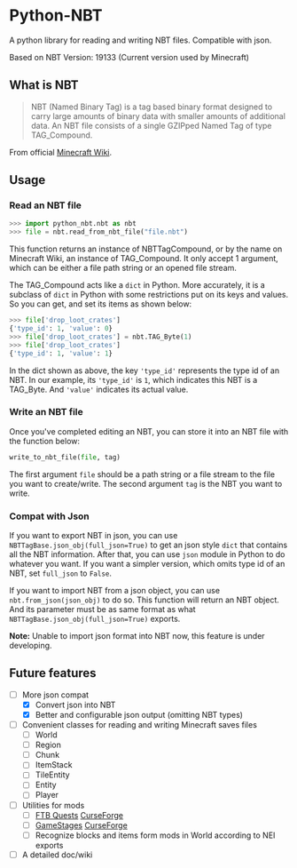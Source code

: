 # Python-NBT

A python library for reading and writing NBT files. Compatible with json.

Based on NBT Version: 19133 (Current version used by Minecraft)

## What is NBT

> NBT (Named Binary Tag) is a tag based binary format designed to carry large amounts of binary data with smaller amounts of additional data. An NBT file consists of a single GZIPped Named Tag of type TAG_Compound.

From official [Minecraft Wiki](https://minecraft.gamepedia.com/NBT_format).

## Usage

### Read an NBT file

```Python
>>> import python_nbt.nbt as nbt
>>> file = nbt.read_from_nbt_file("file.nbt")
```

This function returns an instance of NBTTagCompound, or by the name on Minecraft Wiki, an instance of TAG_Compound. It only accept 1 argument, which can be either a file path string or an opened file stream.

The TAG_Compound acts like a `dict` in Python. More accurately, it is a subclass of `dict` in Python with some restrictions put on its keys and values. So you can get, and set its items as shown below:

```Python
>>> file['drop_loot_crates']
{'type_id': 1, 'value': 0}
>>> file['drop_loot_crates'] = nbt.TAG_Byte(1)
>>> file['drop_loot_crates']
{'type_id': 1, 'value': 1}
```

In the dict shown as above, the key `'type_id'` represents the type id of an NBT. In our example, its `'type_id'` is `1`, which indicates this NBT is a TAG_Byte. And `'value'` indicates its actual value.

### Write an NBT file

Once you've completed editing an NBT, you can store it into an NBT file with the function below:

```Python
write_to_nbt_file(file, tag)
```

The first argument `file` should be a path string or a file stream to the file you want to create/write. The second argument `tag` is the NBT you want to write.

### Compat with Json

If you want to export NBT in json, you can use `NBTTagBase.json_obj(full_json=True)` to get an json style `dict` that contains all the NBT information. After that, you can use `json` module in Python to do whatever you want. If you want a simpler version, which omits type id of an NBT, set `full_json` to `False`.

If you want to import NBT from a json object, you can use `nbt.from_json(json_obj)` to do so. This function will return an NBT object. And its parameter must be as same format as what `NBTTagBase.json_obj(full_json=True)` exports.

**Note:** Unable to import json format into NBT now, this feature is under developing.

## Future features

- [ ] More json compat
  - [x] Convert json into NBT
  - [x] Better and configurable json output (omitting NBT types)
- [ ] Convenient classes for reading and writing Minecraft saves files
  - [ ] World
  - [ ] Region
  - [ ] Chunk
  - [ ] ItemStack
  - [ ] TileEntity
  - [ ] Entity
  - [ ] Player
- [ ] Utilities for mods
  - [ ] [FTB Quests](https://github.com/FTBTeam/FTB-Quests) [CurseForge](https://www.curseforge.com/minecraft/mc-mods/ftb-quests)
  - [ ] [GameStages](https://github.com/Darkhax-Minecraft/Game-Stages) [CurseForge](https://minecraft.curseforge.com/projects/game-stages)
  - [ ] Recognize blocks and items form mods in World according to NEI exports
- [ ] A detailed doc/wiki
